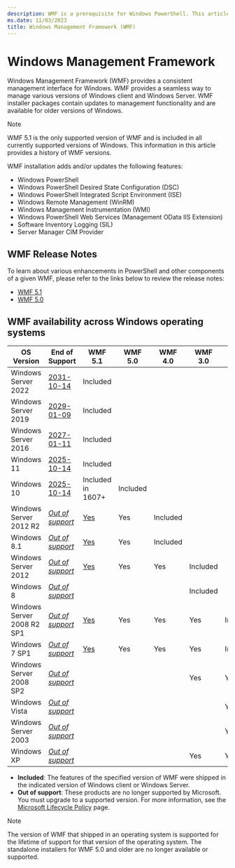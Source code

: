 ```yaml
---
description: WMF is a prerequisite for Windows PowerShell. This articles shows the history of WMF versions and provides information about how to find and install WMF.
ms.date: 11/03/2023
title: Windows Management Framework (WMF)
---
```


# Windows Management Framework

Windows Management Framework (WMF) provides a consistent management interface for Windows. WMF
provides a seamless way to manage various versions of Windows client and Windows Server. WMF
installer packages contain updates to management functionality and are available for older versions
of Windows.

> [!NOTE]
> WMF 5.1 is the only supported version of WMF and is included in all currently supported versions
> of Windows. This information in this article provides a history of WMF versions.

WMF installation adds and/or updates the following features:

- Windows PowerShell
- Windows PowerShell Desired State Configuration (DSC)
- Windows PowerShell Integrated Script Environment (ISE)
- Windows Remote Management (WinRM)
- Windows Management Instrumentation (WMI)
- Windows PowerShell Web Services (Management OData IIS Extension)
- Software Inventory Logging (SIL)
- Server Manager CIM Provider

## WMF Release Notes

To learn about various enhancements in PowerShell and other components of a given WMF, please refer
to the links below to review the release notes:

- [WMF 5.1][08]
- [WMF 5.0][07]

## WMF availability across Windows operating systems

|         OS Version         |     End of Support     |      WMF 5.1      | WMF 5.0  | WMF 4.0  | WMF 3.0  | WMF 2.0  |
| -------------------------- | ---------------------- | ----------------- | -------- | -------- | -------- | -------- |
| Windows Server 2022        | [2031-10-14][04]       | Included          |          |          |          |          |
| Windows Server 2019        | [2029-01-09][04]       | Included          |          |          |          |          |
| Windows Server 2016        | [2027-01-11][04]       | Included          |          |          |          |          |
| Windows 11                 | [2025-10-14][03]       | Included          |          |          |          |          |
| Windows 10                 | [2025-10-14][03]       | Included in 1607+ | Included |          |          |          |
| Windows Server 2012 R2     | [_Out of support_][02] | [Yes][05]         | Yes      | Included |          |          |
| Windows 8.1                | [_Out of support_][02] | [Yes][05]         | Yes      | Included |          |          |
| Windows Server 2012        | [_Out of support_][02] | [Yes][05]         | Yes      | Yes      | Included |          |
| Windows 8                  | [_Out of support_][01] |                   |          |          | Included |          |
| Windows Server 2008 R2 SP1 | [_Out of support_][01] | [Yes][05]         | Yes      | Yes      | Yes      | Included |
| Windows 7 SP1              | [_Out of support_][01] | [Yes][05]         | Yes      | Yes      | Yes      | Included |
| Windows Server 2008 SP2    | [_Out of support_][01] |                   |          |          | Yes      | Yes      |
| Windows Vista              | [_Out of support_][01] |                   |          |          |          | Yes      |
| Windows Server 2003        | [_Out of support_][01] |                   |          |          |          | Yes      |
| Windows XP                 | [_Out of support_][01] |                   |          |          | Yes      | Yes      |

- **Included**: The features of the specified version of WMF were shipped in the indicated version
  of Windows client or Windows Server.
- **Out of support**: These products are no longer supported by Microsoft. You must upgrade to a
  supported version. For more information, see the [Microsoft Lifecycle Policy][06] page.

> [!NOTE]
> The version of WMF that shipped in an operating system is supported for the lifetime of support
> for that version of the operating system. The standalone installers for WMF 5.0 and older are no
> longer available or supported.

<!-- link refs -->
[01]: /lifecycle/products/?products=windows
[02]: /windows/release-health/status-windows-8.1-and-windows-server-2012-r2
[03]: /windows/release-health/supported-versions-windows-client
[04]: /windows/release-health/windows-server-release-info
[05]: https://aka.ms/wmf51download
[06]: https://support.microsoft.com/lifecycle
[07]: /previous-versions/powershell/scripting/windows-powershell/wmf/whats-new/release-notes#wmf-50-changes
[08]: /previous-versions/owershell/scripting/windows-powershell/wmf/whats-new/release-notes#wmf-51-changes
